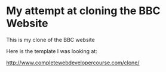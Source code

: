 # My attempt at cloning the BBC Website
This is my clone of the BBC website

Here is the template I was looking at: 

http://www.completewebdevelopercourse.com/clone/


